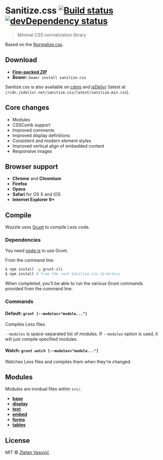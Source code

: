 # Sanitize.css [![Build status](https://travis-ci.org/ZDroid/sanitize.css.png?branch=master)](https://travis-ci.org/ZDroid/sanitize.css) [![devDependency status](https://david-dm.org/ZDroid/sanitize.css/dev-status.png?theme=shields.io)](https://david-dm.org/ZDroid/sanitize.css#info=devDependencies)

> Minimal CSS normalization library

Based on the
[Normalize.css](https://github.com/necolas/normalize.css).

## Download

- [**Fine-packed ZIP**](https://github.com/ZDroid/sanitize.css/archive/master.zip)
- **Bower:** `bower install sanitize.css`

Sanitize.css is also available on
[cdnjs](http://cdnjs.com/libraries/sanitize.css/) and
[jsDelivr](http://www.jsdelivr.com/#!sanitize.css) (latest at
`//cdn.jsdelivr.net/sanitize.css/latest/sanitize.min.css`).

## Core changes

- Modules
- CSSComb support
- Improved comments
- Improved display definitions
- Consistent and modern element styles
- Improved vertical align of embedded content
- Responsive images

## Browser support

- **Chrome** and **Chromium**
- **Firefox**
- **Opera**
- **Safari** for OS X and iOS
- **Internet Explorer 9+**

## Compile

Wuzzle uses [Grunt](http://gruntjs.com) to compile Less code.

### Dependencies

You need [node.js](http://nodejs.org/download/) to use Grunt.

From the command line:

```bash
$ npm install -g grunt-cli
$ npm install # from the root Sanitize.css directory
```

When completed, you'll be able to run the various Grunt commands provided from
the command line.

### Commands

#### Default: `grunt [--modules="module..."]`

Compiles Less files.

`--modules` is space-separated list of modules. If `--modules` option is used,
it will just compile specified modules.

#### Watch: `grunt watch [--modules="module..."]`

Watches Less files and compiles them when they're changed.

## Modules

Modules are invidual files within `src/`.

- [**base**](https://github.com/ZDroid/sanitize.css/blob/master/src/base.less#files)
- [**display**](https://github.com/ZDroid/sanitize.css/blob/master/src/display.less#files)
- [**text**](https://github.com/ZDroid/sanitize.css/blob/master/src/text.less#files)
- [**embed**](https://github.com/ZDroid/sanitize.css/blob/master/src/embed.less#files)
- [**forms**](https://github.com/ZDroid/sanitize.css/blob/master/src/forms.less#files)
- [**tables**](https://github.com/ZDroid/sanitize.css/blob/master/src/tables.less#files)

## License

MIT &copy; [Zlatan Vasović](https://github.com/ZDroid)
